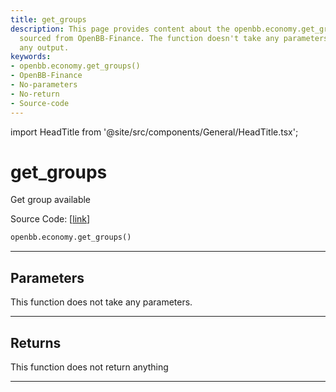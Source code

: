 ```yaml
---
title: get_groups
description: This page provides content about the openbb.economy.get_groups() function,
  sourced from OpenBB-Finance. The function doesn't take any parameters nor returns
  any output.
keywords:
- openbb.economy.get_groups()
- OpenBB-Finance
- No-parameters
- No-return
- Source-code
---
```


import HeadTitle from '@site/src/components/General/HeadTitle.tsx';

<HeadTitle title="get_groups - Economy - Reference | OpenBB SDK Docs" />

# get_groups

Get group available

Source Code: [[link](https://github.com/OpenBB-finance/OpenBBTerminal/tree/main/openbb_terminal/economy/finviz_model.py#L60)]

```python
openbb.economy.get_groups()
```

---

## Parameters

This function does not take any parameters.

---

## Returns

This function does not return anything

---
